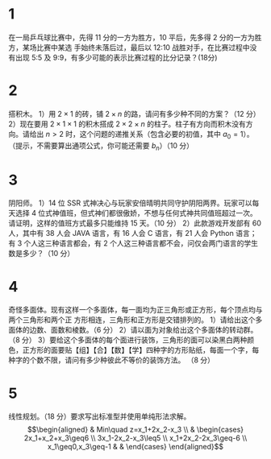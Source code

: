 # 1
在一局乒乓球比赛中，先得 11 分的一方为胜方，10 平后，先多得 2 分的一方为胜方，某场比赛中某选 手始终未落后过，最后以 12:10 战胜对手，在比赛过程中没有出现 5:5 及 9:9，有多少可能的表示比赛过程的比分记录？(18分)


# 2
搭积木。 
1）用 $2\times 1$ 的砖，铺 $2\times n$ 的路，请问有多少种不同的方案？（12 分）
2）现在要用 $2\times1\times1$ 的积木搭成 $2\times2\times n$ 的柱子。柱子有方向而积木没有方向。请给出 $n>2$ 时，这个问题的递推关系（包含必要的初值，其中 $a_0=1$）。（提示，不需要算出通项公式，你可能还需要 $b_n$）（10 分）


# 3
阴阳师。 
1）14 位 SSR 式神决心与玩家安倍晴明共同守护阴阳两界。玩家可以每天选择 4 位式神值班，但式神们都很傲娇，不想与任何式神共同值班超过一次。请证明，这样的值班方式最多只能维持 15 天。（10 分） 
2）此款游戏开发部有 60 人，其中有 38 人会 JAVA 语言，有 16 人会 C 语言，有 21 人会 Python 语言； 有 3 个人这三种语言都会，有 2 个人这三种语言都不会，问仅会两门语言的学生数是多少？（10 分）

# 4
奇怪多面体。现有这样一个多面体，每一面均为正三角形或正方形，每个顶点均与两个三角形和两个正 方形相连，三角形和正方形是交错排列的。 
1）请给出这个多面体的边数、面数和棱数。（6 分） 
2）请以面为对象给出这个多面体的转动群。（8 分） 
3）要给这个多面体的每个面进行装饰，三角形的面可以染黑白两种颜色，正方形的面要贴【组】【合】【数】【学】四种字的方形贴纸，每面一个字，每种字的个数不限，请问有多少种彼此不等价的装饰方法。 （8 分）

# 5
线性规划。（18 分）要求写出标准型并使用单纯形法求解。
$$\begin{aligned}
 & Min\quad z=x_1+2x_2-x_3 \\
 & 
\begin{cases}
2x_1+x_2+x_3\geq6 \\
3x_1-2x_2-x_3\leq5 \\
x_1+2x_2-2x_3\geq-6 \\
x_1\geq0,x_3\geq-1 & & 
\end{cases}
\end{aligned}$$
